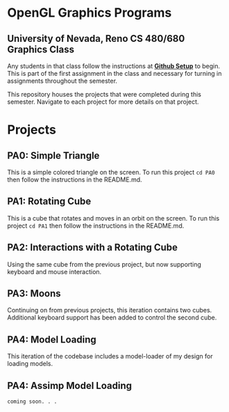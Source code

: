 # OpenGL Graphics Programs
## University of Nevada, Reno CS 480/680 Graphics Class
Any students in that class follow the instructions at [**Github Setup**](https://github.com/HPC-Vis/computer-graphics/wiki/Github-Setup) to begin. This is part of the first assignment in the class and necessary for turning in assignments throughout the semester.

This repository houses the projects that were completed during this semester. Navigate to each project for more details on that project.

# Projects

## PA0: Simple Triangle
This is a simple colored triangle on the screen. To run this project ```cd PA0``` then follow the instructions in the README.md.

## PA1: Rotating Cube
This is a cube that rotates and moves in an orbit on the screen. To run this project ```cd PA1``` then follow the instructions in the README.md.

## PA2: Interactions with a Rotating Cube
Using the same cube from the previous project, but now supporting keyboard and mouse interaction.

## PA3: Moons
Continuing on from previous projects, this iteration contains two cubes. Additional keyboard support has been added to control the second cube.

## PA4: Model Loading
This iteration of the codebase includes a model-loader of my design for loading models.

## PA4: Assimp Model Loading
```
coming soon. . .
```
